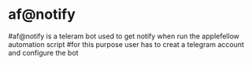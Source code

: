 # af@notify
#af@notify is a teleram bot used to get notify when run the applefellow automation script
#for this purpose user has to creat a telegram account and configure the bot
